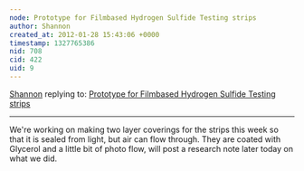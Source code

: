 ```yaml
---
node: Prototype for Filmbased Hydrogen Sulfide Testing strips
author: Shannon
created_at: 2012-01-28 15:43:06 +0000
timestamp: 1327765386
nid: 708
cid: 422
uid: 9
---
```




[Shannon](../profile/Shannon) replying to: [Prototype for Filmbased Hydrogen Sulfide Testing strips](../notes/sara/1-19-2012/prototype-filmbased-hydrogen-sulfide-testing-strips)

----
We're working on making two layer coverings for the strips this week so that it is sealed from light, but air can flow through. They are coated with Glycerol and a little bit of photo flow, will post a research note later today on what we did.